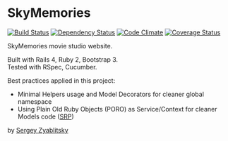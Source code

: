 # SkyMemories

[![Build Status](https://travis-ci.org/szyablitsky/skymemories.png?branch=master)](https://travis-ci.org/szyablitsky/skymemories)
[![Dependency Status](https://gemnasium.com/szyablitsky/skymemories.png)](https://gemnasium.com/szyablitsky/skymemories "bcrypt-ruby locked by rails 4")
[![Code Climate](https://codeclimate.com/github/szyablitsky/skymemories.png)](https://codeclimate.com/github/szyablitsky/skymemories)
[![Coverage Status](https://coveralls.io/repos/szyablitsky/skymemories/badge.png)](https://coveralls.io/r/szyablitsky/skymemories)

SkyMemories movie studio website.

Built with Rails 4, Ruby 2, Bootstrap 3.  
Tested with RSpec, Cucumber.

Best practices applied in this project:
* Minimal Helpers usage and Model Decorators for cleaner global namespace
* Using Plain Old Ruby Objects (PORO) as Service/Context for cleaner Models code ([SRP])

[SRP]: http://en.wikipedia.org/wiki/Single_responsibility_principle

by [Sergey Zyablitsky](http://finch.pro/)